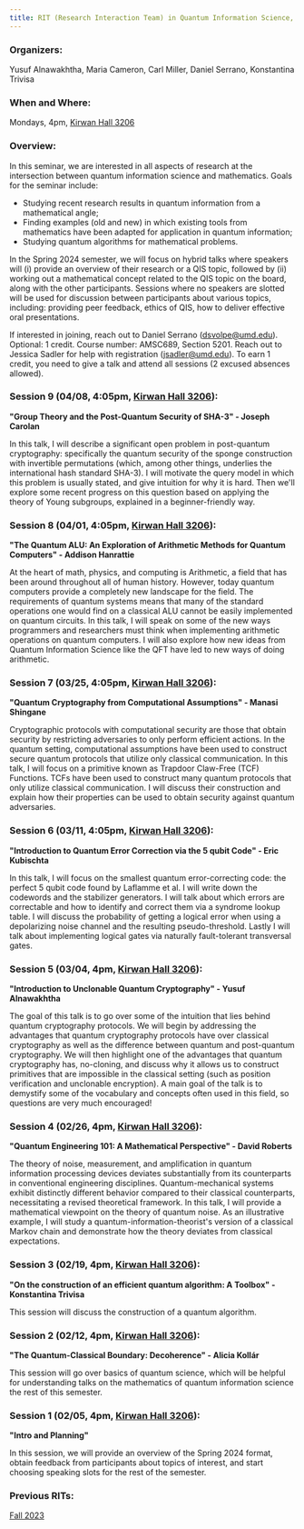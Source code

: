 ```yaml
---
title: RIT (Research Interaction Team) in Quantum Information Science, Spring 2024
---
```

### Organizers:
Yusuf Alnawakhtha, Maria Cameron, Carl Miller, Daniel Serrano, Konstantina Trivisa

### When and Where:
Mondays, 4pm, [Kirwan Hall 3206](https://maps.app.goo.gl/UwXzPyRfxHAD5ajaA)

### Overview:
In this seminar, we are interested in all aspects of research at the intersection between quantum information science and mathematics.  Goals for the seminar include:
- Studying recent research results in quantum information from a mathematical angle;
- Finding examples (old and new) in which existing tools from mathematics have been adapted for application in quantum information;
- Studying quantum algorithms for mathematical problems.

In the Spring 2024 semester, we will focus on hybrid talks where speakers will (i) provide an overview of their research or a QIS topic, followed by (ii) working out a mathematical concept related to the QIS topic on the board, along with the other participants. Sessions where no speakers are slotted will be used for discussion between participants about various topics, including: providing peer feedback, ethics of QIS, how to deliver effective oral presentations.

If interested in joining, reach out to Daniel Serrano (dsvolpe@umd.edu).
Optional: 1 credit. Course number: AMSC689, Section 5201. Reach out to Jessica Sadler for help with registration (jsadler@umd.edu). To earn 1 credit, you need to give a talk and attend all sessions (2 excused absences allowed).

### Session 9 (04/08, 4:05pm, [Kirwan Hall 3206](https://maps.app.goo.gl/UwXzPyRfxHAD5ajaA)):
__"Group Theory and the Post-Quantum Security of SHA-3" - Joseph Carolan__

In this talk, I will describe a significant open problem in post-quantum cryptography: specifically the quantum security of the sponge construction with invertible permutations (which, among other things, underlies the international hash standard SHA-3). I will motivate the query model in which this problem is usually stated, and give intuition for why it is hard. Then we'll explore some recent progress on this question based on applying the theory of Young subgroups, explained in a beginner-friendly way.

### Session 8 (04/01, 4:05pm, [Kirwan Hall 3206](https://maps.app.goo.gl/UwXzPyRfxHAD5ajaA)):
__"The Quantum ALU: An Exploration of Arithmetic Methods for Quantum Computers" - Addison Hanrattie__

At the heart of math, physics, and computing is Arithmetic, a field that has been around throughout all of human history. However, today quantum computers provide a completely new landscape for the field. The requirements of quantum systems means that many of the standard operations one would find on a classical ALU cannot be easily implemented on quantum circuits. In this talk, I will speak on some of the new ways programmers and researchers must think when implementing arithmetic operations on quantum computers. I will also explore how new ideas from Quantum Information Science like the QFT have led to new ways of doing arithmetic. 

### Session 7 (03/25, 4:05pm, [Kirwan Hall 3206](https://maps.app.goo.gl/UwXzPyRfxHAD5ajaA)):
__"Quantum Cryptography from Computational Assumptions" - Manasi Shingane__

Cryptographic protocols with computational security are those that obtain security by restricting adversaries to only perform efficient actions. In the quantum setting, computational assumptions have been used to construct secure quantum protocols that utilize only classical communication. In this talk, I will focus on a primitive known as Trapdoor Claw-Free (TCF) Functions. TCFs have been used to construct many quantum protocols that only utilize classical communication. I will discuss their construction and explain how their properties can be used to obtain security against quantum adversaries.

### Session 6 (03/11, 4:05pm, [Kirwan Hall 3206](https://maps.app.goo.gl/UwXzPyRfxHAD5ajaA)):
__"Introduction to Quantum Error Correction via the 5 qubit Code" - Eric Kubischta__

In this talk, I will focus on the smallest quantum error-correcting code: the perfect 5 qubit code found by Laflamme et al. I will write down the codewords and the stabilizer generators. I will talk about which errors are correctable and how to identify and correct them via a syndrome lookup table. I will discuss the probability of getting a logical error when using a depolarizing noise channel and the resulting pseudo-threshold. Lastly I will talk about implementing logical gates via naturally fault-tolerant transversal gates.

### Session 5 (03/04, 4pm, [Kirwan Hall 3206](https://maps.app.goo.gl/UwXzPyRfxHAD5ajaA)):
__"Introduction to Unclonable Quantum Cryptography" - Yusuf Alnawakhtha__

The goal of this talk is to go over some of the intuition that lies behind quantum cryptography protocols. We will begin by addressing the advantages that quantum cryptography protocols have over classical cryptography as well as the difference between quantum and post-quantum cryptography. We will then highlight one of the advantages that quantum cryptography has, no-cloning, and discuss why it allows us to construct primitives that are impossible in the classical setting (such as position verification and unclonable encryption). A main goal of the talk is to demystify some of the vocabulary and concepts often used in this field, so questions are very much encouraged!

### Session 4 (02/26, 4pm, [Kirwan Hall 3206](https://maps.app.goo.gl/UwXzPyRfxHAD5ajaA)):
__"Quantum Engineering 101: A Mathematical Perspective" - David Roberts__

The theory of noise, measurement, and amplification in quantum information processing devices deviates substantially from its counterparts in conventional engineering disciplines. Quantum-mechanical systems exhibit distinctly different behavior compared to their classical counterparts, necessitating a revised theoretical framework. In this talk, I will provide a mathematical viewpoint on the theory of quantum noise. As an illustrative example, I will study a quantum-information-theorist's version of a classical Markov chain and demonstrate how the theory deviates from classical expectations.

### Session 3 (02/19, 4pm, [Kirwan Hall 3206](https://maps.app.goo.gl/UwXzPyRfxHAD5ajaA)):
__"On the construction of an efficient quantum algorithm: A Toolbox" - Konstantina Trivisa__

This session will discuss the construction of a quantum algorithm.

### Session 2 (02/12, 4pm, [Kirwan Hall 3206](https://maps.app.goo.gl/UwXzPyRfxHAD5ajaA)):
__"The Quantum-Classical Boundary: Decoherence" - Alicia Kollár__

This session will go over basics of quantum science, which will be helpful for understanding talks on the mathematics of quantum information science the rest of this semester.

### Session 1 (02/05, 4pm, [Kirwan Hall 3206](https://maps.app.goo.gl/UwXzPyRfxHAD5ajaA)):
__"Intro and Planning"__

In this session, we will provide an overview of the Spring 2024 format, obtain feedback from participants about topics of interest, and start choosing speaking slots for the rest of the semester.

### Previous RITs:
[Fall 2023](/rit_fall2023)
